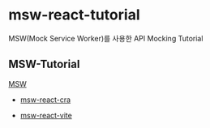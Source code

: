 # msw-react-tutorial
MSW(Mock Service Worker)를 사용한 API Mocking Tutorial

## MSW-Tutorial

[MSW](https://mswjs.io/)


- [msw-react-cra](https://github.com/somedaycode/msw-react-tutorial/tree/main/msw-react-cra)

- [msw-react-vite](https://github.com/somedaycode/msw-react-tutorial/tree/main/msw-react-vite)

